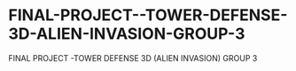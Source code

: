 # FINAL-PROJECT--TOWER-DEFENSE-3D-ALIEN-INVASION-GROUP-3
FINAL PROJECT -TOWER DEFENSE 3D (ALIEN INVASION) GROUP 3
